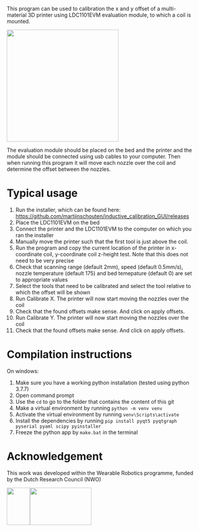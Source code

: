 This program can be used to calibration the x and y offset of a multi-material 3D printer using LDC1101EVM evaluation module, to which a coil is mounted.

<img src="https://user-images.githubusercontent.com/6079002/137327595-4b70b5c3-cb55-4091-8608-67f0f5b063d4.jpg" width="300">

The evaluation module should be placed on the bed and the printer and the module should be connected using usb cables to your computer. Then when running this program it will move each nozzle over the coil and determine the offset between the nozzles.

# Typical usage
1. Run the installer, which can be found here: https://github.com/martijnschouten/inductive_calibration_GUI/releases
1. Place the LDC1101EVM on the bed
1. Connect the printer and the LDC1101EVM to the computer on which you ran the installer
1. Manually move the printer such that the first tool is just above the coil.
1. Run the program and copy the current location of the printer in x-coordinate coil, y-coordinate coil z-height test. Note that this does not need to be very precise
1. Check that scanning range (default 2mm), speed (default 0.5mm/s), nozzle temperature (default 175) and bed temepature (default 0) are set to appropriate values
1. Select the tools that need to be calibrated and select the tool relative to which the offset will be shown
1. Run Calibrate X. The printer will now start moving the nozzles over the coil
1. Check that the found offsets make sense. And click on apply offsets.
1. Run Calibrate Y. The printer will now start moving the nozzles over the coil
1. Check that the found offsets make sense. And click on apply offsets.

# Compilation instructions
On windows:
1. Make sure you have a working python installation (tested using python 3.7.7)
1. Open command prompt
1. Use the `cd` to go to the folder that contains the content of this git
1. Make a virtual environment by running `python -m venv venv`
1. Activate the virtual environment by running `venv\Scripts\activate`
1. Install the dependencies by running `pip install pyqt5 pyqtgraph pyserial pyaml scipy pyinstaller`
1. Freeze the python app by `make.bat` in the terminal

# Acknowledgement
This work was developed within the Wearable Robotics programme, funded by the Dutch Research Council (NWO)

<img src="https://user-images.githubusercontent.com/6079002/124443163-bd35c400-dd7d-11eb-9fe5-53c3def86459.jpg" width="62" height="100"><img src="https://user-images.githubusercontent.com/6079002/124443273-d3dc1b00-dd7d-11eb-9282-54c56e0f42db.png" width="165" height="100">
